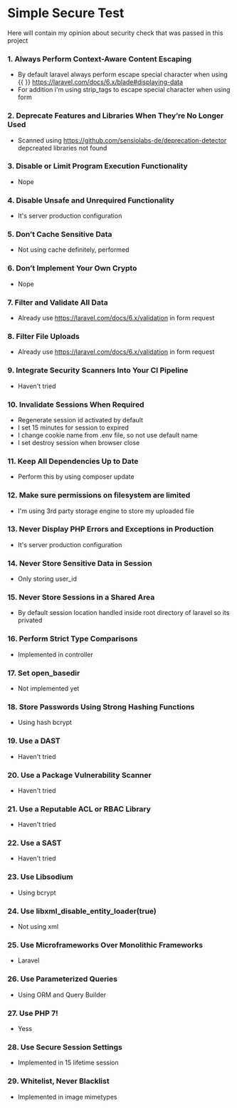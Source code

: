 # Simple Secure Test

Here will contain my opinion about security check that was passed in this project


### 1. Always Perform Context-Aware Content Escaping
- By default laravel always perform escape special character when using {{ }} https://laravel.com/docs/6.x/blade#displaying-data
- For addition i'm using strip_tags to escape special character when using form

### 2. Deprecate Features and Libraries When They’re No Longer Used
- Scanned using https://github.com/sensiolabs-de/deprecation-detector depcreated libraries not found

### 3. Disable or Limit Program Execution Functionality
- Nope

### 4. Disable Unsafe and Unrequired Functionality
- It's server production configuration

### 5. Don’t Cache Sensitive Data
- Not using cache definitely, performed <meta http-equiv="Cache-Control" content="no-store" />

### 6. Don’t Implement Your Own Crypto
- Nope

### 7. Filter and Validate All Data
- Already use https://laravel.com/docs/6.x/validation in form request

### 8. Filter File Uploads
- Already use https://laravel.com/docs/6.x/validation in form request

### 9. Integrate Security Scanners Into Your CI Pipeline
- Haven't tried

### 10. Invalidate Sessions When Required
- Regenerate session id activated by default 
- I set 15 minutes for session to expired
- I change cookie name from .env file, so not use default name
- I set destroy session when browser close

### 11. Keep All Dependencies Up to Date
- Perform this by using composer update

### 12. Make sure permissions on filesystem are limited
- I'm using 3rd party storage engine to store my uploaded file

### 13. Never Display PHP Errors and Exceptions in Production
- It's server production configuration

### 14. Never Store Sensitive Data in Session
- Only storing user_id

### 15. Never Store Sessions in a Shared Area
- By default session location handled inside root directory of laravel so its privated

### 16. Perform Strict Type Comparisons
- Implemented in controller

### 17. Set open_basedir
- Not implemented yet

### 18. Store Passwords Using Strong Hashing Functions
- Using hash bcrypt

### 19. Use a DAST
- Haven't tried

### 20. Use a Package Vulnerability Scanner
- Haven't tried

### 21. Use a Reputable ACL or RBAC Library
- Haven't tried

### 22. Use a SAST
- Haven't tried

### 23. Use Libsodium
- Using bcrypt

### 24. Use libxml_disable_entity_loader(true)
- Not using xml

### 25. Use Microframeworks Over Monolithic Frameworks
- Laravel

### 26. Use Parameterized Queries
- Using ORM and Query Builder

### 27. Use PHP 7!
- Yess

### 28. Use Secure Session Settings
- Implemented in 15 lifetime session

### 29. Whitelist, Never Blacklist
- Implemented in image mimetypes
